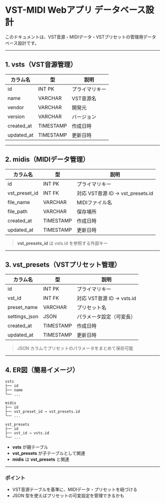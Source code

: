 # VST-MIDI Webアプリ データベース設計

このドキュメントは、VST音源・MIDIデータ・VSTプリセットの管理用データベース設計です。

---

## 1. vsts（VST音源管理）

| カラム名   | 型        | 説明               |
|------------|-----------|------------------|
| id         | INT PK    | プライマリキー     |
| name       | VARCHAR   | VST音源名         |
| vendor     | VARCHAR   | 開発元             |
| version    | VARCHAR   | バージョン         |
| created_at | TIMESTAMP | 作成日時           |
| updated_at | TIMESTAMP | 更新日時           |

---

## 2. midis（MIDIデータ管理）

| カラム名        | 型        | 説明                            |
|----------------|-----------|--------------------------------|
| id             | INT PK    | プライマリキー                  |
| vst_preset_id  | INT FK    | 対応 VST音源 ID → vst_presets.id      |
| file_name      | VARCHAR   | MIDIファイル名                  |
| file_path      | VARCHAR   | 保存場所                         |
| created_at     | TIMESTAMP | 作成日時                         |
| updated_at     | TIMESTAMP | 更新日時                         |

> **vst_presets_id** は vsts.id を参照する外部キー

---

## 3. vst_presets（VSTプリセット管理）

| カラム名      | 型        | 説明                          |
|---------------|-----------|-------------------------------|
| id            | INT PK    | プライマリキー                |
| vst_id        | INT FK    | 対応 VST音源 ID → vsts.id    |
| preset_name   | VARCHAR   | プリセット名                  |
| settings_json | JSON      | パラメータ設定（可変長）      |
| created_at    | TIMESTAMP | 作成日時                       |
| updated_at    | TIMESTAMP | 更新日時                       |

> JSON カラムでプリセットのパラメータをまとめて保存可能

---

## 4. ER図（簡易イメージ）
```
vsts
├── id
├── name
└── ...

midis
├── id
├── vst_preset_id → vst_presets.id
└── ...

vst_presets
├── id
├── vst_id → vsts.id
└── ...
```

- **vsts** が親テーブル  
- **vst_presets** が子テーブルとして関連
- **midis** は **vst_presets** と関連

---

### ポイント

- VST音源テーブルを基準に、MIDIデータ・プリセットを紐づける  
- JSON 型を使えばプリセットの可変設定を管理できるかも